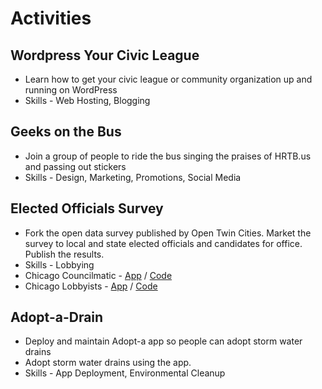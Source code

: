# Activities

## Wordpress Your Civic League

* Learn how to get your civic league or community organization up and running on WordPress
* Skills - Web Hosting, Blogging

## Geeks on the Bus

* Join a group of people to ride the bus singing the praises of HRTB.us and passing out stickers
* Skills - Design, Marketing, Promotions, Social Media

## Elected Officials Survey

* Fork the open data survey published by Open Twin Cities. Market the survey to local and state elected officials and candidates for office. Publish the results.
* Skills - Lobbying
* Chicago Councilmatic - [App](http://chicagocouncilmatic.org/) / [Code](https://github.com/open-city/councilmatic)
* Chicago Lobbyists - [App](http://www.chicagolobbyists.org/) / [Code](https://github.com/open-city/chicago-lobbyists-web)

## Adopt-a-Drain

* Deploy and maintain Adopt-a app so people can adopt storm water drains
* Adopt storm water drains using the app.
* Skills - App Deployment, Environmental Cleanup
